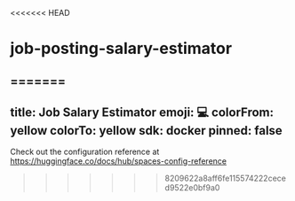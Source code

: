 <<<<<<< HEAD
# job-posting-salary-estimator
=======
---
title: Job Salary Estimator
emoji: 💻
colorFrom: yellow
colorTo: yellow
sdk: docker
pinned: false
---

Check out the configuration reference at https://huggingface.co/docs/hub/spaces-config-reference
>>>>>>> 8209622a8aff6fe115574222ceced9522e0bf9a0
